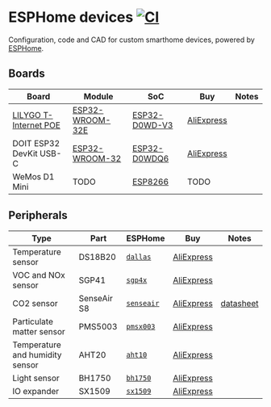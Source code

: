 # ESPHome devices [![CI](https://github.com/DanNixon/esphome_devices/actions/workflows/ci.yml/badge.svg?branch=main)](https://github.com/DanNixon/esphome_devices/actions/workflows/ci.yml)

Configuration, code and CAD for custom smarthome devices, powered by [ESPHome](https://esphome.io/).

## Boards

|Board|Module|SoC|Buy|Notes|
|-----|------|---|---|-----|
|[LILYGO T-Internet POE](https://www.lilygo.cc/products/t-internet-poe)|[ESP32-WROOM-32E](https://www.espressif.com/sites/default/files/documentation/esp32-wroom-32e_esp32-wroom-32ue_datasheet_en.pdf)|[ESP32-D0WD-V3](https://www.espressif.com/sites/default/files/documentation/esp32_datasheet_en.pdf)|[AliExpress](https://www.aliexpress.com/item/4001122992446.html)||
|DOIT ESP32 DevKit USB-C|[ESP32-WROOM-32](https://www.espressif.com/sites/default/files/documentation/esp32-wroom-32_datasheet_en.pdf)|[ESP32-D0WDQ6](https://www.espressif.com/sites/default/files/documentation/esp32_datasheet_en.pdf)|[AliExpress](https://www.aliexpress.com/item/1005005495948290.html)||
|WeMos D1 Mini|TODO|[ESP8266](https://www.espressif.com/sites/default/files/documentation/esp8266-technical_reference_en.pdf)|TODO||

## Peripherals

|Type|Part|ESPHome|Buy|Notes|
|----|----|-------|---|-----|
|Temperature sensor|DS18B20|[`dallas`](https://esphome.io/components/sensor/dallas)|[AliExpress](https://www.aliexpress.com/item/1783091649.html)||
|VOC and NOx sensor|SGP41|[`sgp4x`](https://esphome.io/components/sensor/sgp4x)|[AliExpress](https://www.aliexpress.com/item/4000037083952.html)||
|CO2 sensor|SenseAir S8|[`senseair`](https://esphome.io/components/sensor/senseair)|[AliExpress](https://www.aliexpress.com/item/1005004123170360.html)|[datasheet](https://rmtplusstoragesenseair.blob.core.windows.net/docs/publicerat/PSP107.pdf)|
|Particulate matter sensor|PMS5003|[`pmsx003`](https://esphome.io/components/sensor/pmsx003)|[AliExpress](https://www.aliexpress.com/item/32944660534.html)||
|Temperature and humidity sensor|AHT20|[`aht10`](https://esphome.io/components/sensor/aht10)|[AliExpress](https://www.aliexpress.com/item/4000052449080.html)||
|Light sensor|BH1750|[`bh1750`](https://esphome.io/components/sensor/bh1750)|[AliExpress](https://www.aliexpress.com/item/1005001621873442.html)||
|IO expander|SX1509|[`sx1509`](https://esphome.io/components/sx1509)|[AliExpress](https://www.aliexpress.com/item/1005003891847975.html)||
